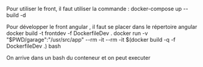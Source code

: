 



Pour utiliser le front, il faut utiliser la commande :
docker-compose up --build -d

Pour développer le front angular , il faut se placer dans le répertoire angular
docker build -t frontdev -f DockerfileDev .
docker run -v "$PWD/garage":"/usr/src/app" --rm  -it --rm -it $(docker build -q -f DockerfileDev .) bash

On arrive dans un bash du conteneur et on peut executer



